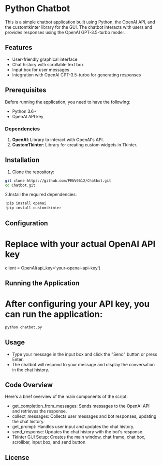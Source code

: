 # Python Chatbot

This is a simple chatbot application built using Python, the OpenAI API, and the customtkinter library for the GUI. The chatbot interacts with users and provides responses using the OpenAI GPT-3.5-turbo model.

## Features
- User-friendly graphical interface
- Chat history with scrollable text box
- Input box for user messages
- Integration with OpenAI GPT-3.5-turbo for generating responses

## Prerequisites
Before running the application, you need to have the following:

- Python 3.6+
- OpenAI API key

### Dependencies
1. **OpenAI**: Library to interact with OpenAI's API.
2. **CustomTkinter**: Library for creating custom widgets in Tkinter.


## Installation

1. Clone the repository:

```bash
git clone https://github.com/PRNV0612/Chatbot.git
cd Chatbot.git
```

2.Install the required dependencies:
```bash
!pip install openai
!pip install customtkinter
```

## Configuration
# Replace with your actual OpenAI API key
client = OpenAI(api_key='your-openai-api-key')

## Running the Application
# After configuring your API key, you can run the application:
```bash
python chatbot.py
```

## Usage
- Type your message in the input box and click the "Send" button or press Enter.
- The chatbot will respond to your message and display the conversation in the chat history.

## Code Overview
Here's a brief overview of the main components of the script:
- get_completion_from_messages: Sends messages to the OpenAI API and retrieves the response.
- collect_messages: Collects user messages and bot responses, updating the chat history.
- get_prompt: Handles user input and updates the chat history.
- send_response: Updates the chat history with the bot's response.
- Tkinter GUI Setup: Creates the main window, chat frame, chat box, scrollbar, input box, and send button.

## License


